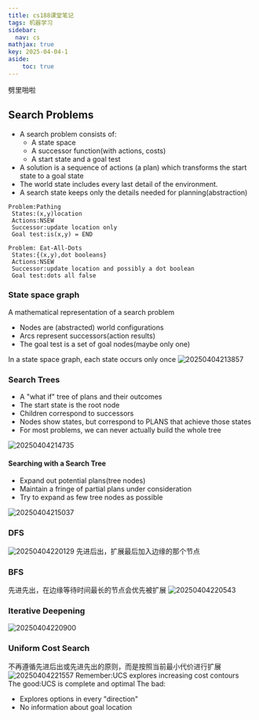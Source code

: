 ```yaml
---
title: cs188课堂笔记
tags: 机器学习
sidebar:
  nav: cs
mathjax: true
key: 2025-04-04-1
aside:
    toc: true
---
```


劈里啪啦

<!--more-->

## Search Problems

* A search problem consists of:
  * A state space
  * A successor function(with actions, costs)
  * A start state and a goal test
* A solution is a sequence of actions (a plan) which transforms the start state to a goal state
* The world state includes every last detail of the environment.
* A search state keeps only the details needed for planning(abstraction)

```
Problem:Pathing
 States:(x,y)location
 Actions:NSEW
 Successor:update location only
 Goal test:is(x,y) = END

Problem: Eat-All-Dots
 States:{(x,y),dot booleans}
 Actions:NSEW
 Successor:update location and possibly a dot boolean
 Goal test:dots all false
```

### State space graph

A mathematical representation of a search problem
* Nodes are (abstracted) world configurations
* Arcs represent successors(action results)
* The goal test is a set of goal nodes(maybe only one)

In a state space graph, each state occurs only once
![20250404213857](https://cdn.jsdelivr.net/gh/xiaoshuu/img/Picgo/20250404213857.png)

### Search Trees

* A "what if" tree of plans and their outcomes
* The start state is the root node
* Children correspond to successors
* Nodes show states, but correspond to PLANS that achieve those states
* For most problems, we can never actually build the whole tree

![20250404214735](https://cdn.jsdelivr.net/gh/xiaoshuu/img/Picgo/20250404214735.png)

#### Searching with a Search Tree

* Expand out potential plans(tree nodes)
* Maintain a fringe of partial plans under consideration
* Try to expand as few tree nodes as possible
  
![20250404215037](https://cdn.jsdelivr.net/gh/xiaoshuu/img/Picgo/20250404215037.png) 

### DFS

![20250404220129](https://cdn.jsdelivr.net/gh/xiaoshuu/img/Picgo/20250404220129.png)
先进后出，扩展最后加入边缘的那个节点

### BFS

先进先出，在边缘等待时间最长的节点会优先被扩展
![20250404220543](https://cdn.jsdelivr.net/gh/xiaoshuu/img/Picgo/20250404220543.png)

### Iterative Deepening

![20250404220900](https://cdn.jsdelivr.net/gh/xiaoshuu/img/Picgo/20250404220900.png)

### Uniform Cost Search

不再遵循先进后出或先进先出的原则，而是按照当前最小代价进行扩展
![20250404221557](https://cdn.jsdelivr.net/gh/xiaoshuu/img/Picgo/20250404221557.png)
Remember:UCS explores increasing cost contours <br/>
The good:UCS is complete and optimal
The bad:
* Explores options in every "direction"
* No information about goal location
